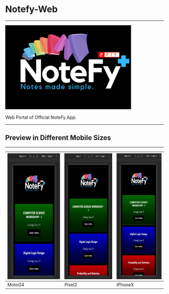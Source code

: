 # Notefy-Web
----
<img src="imgs/logo_notefy.png" width="400">

Web Portal of Official NoteFy App.

<hr>

## Preview in Different Mobile Sizes
----
<img src="imgs/preview1.jpg" height="400"> | <img src="imgs/preview2.jpg" height="400"> | <img src="imgs/preview3.jpg" height="400">
------------ | ------------- | -------------
MotoG4  | Pixel2 | iPhoneX
